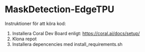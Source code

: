 # MaskDetection-EdgeTPU

Instruktioner för att köra kod:

1. Installera Coral Dev Board enligt: https://coral.ai/docs/setup/
2. Klona repot
3. Installera depencencies med install_requirements.sh
